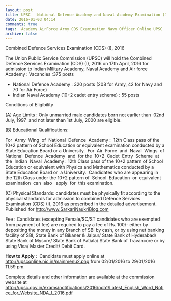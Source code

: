 ```yaml
---
layout: post
title: UPSC   National Defence Academy and Naval Academy Examination (I) 2016   
date: 2016-01-03 04:14
comments: true
tags:  Academy AirForce Army CDS Examination Navy Officer Online UPSC 
archive: false
---
```

Combined Defence Services Examination (CDS) (I), 2016  

The Union Public Service Commission (UPSC) will hold the Combined Defence Services Examination (CDS) (I), 2016 on 17th April, 2016 for admission to Indian Military Academy, Naval Academy and Air force Academy :
Vacancies :375 posts 

- National Defence Academy : 320 posts (208 for Army, 42 for Navy and 70 for Air Force) 
- Indian Naval Academy (10+2 cadet entry scheme) : 55 posts

Conditions of Eligibility

(A) Age Limits : Only unmarried male candidates born not earlier than  02nd  July, 1997  and not later than 1st July, 2000 are eligible.

(B) Educational Qualifications:

For  Army  Wing  of  National  Defence  Academy :  12th Class pass of the 10+2 pattern of School Education or equivalent examination conducted by a State Education Board or a University. 
For  Air  Force  and  Naval  Wings  of  National  Defence  Academy  and  for the  10+2  Cadet  Entry  Scheme  at  the  Indian  Naval  Academy : 12th Class pass of the 10+2 pattern of School Education or equivalent with Physics and Mathematics conducted by a State Education Board or  a University. 
Candidates who are appearing in the 12th Class under the 10+2 pattern of  School  Education  or  equivalent  examination  can  also   apply  for  this examination. 

(C) Physical Standards: candidates must be physically fit according to the physical standards for admission to combined Defence Services Examination (CDS) (I), 2016 as prescribed in the detailed advertisement.    Published  for http://www.SarkariNaukriBlog.com

Fee : Candidates (excepting Female/SC/ST candidates who are exempted from payment of fee) are required to pay a fee of Rs. 100/- either by depositing the money in any Branch of SBI by cash, or by using net banking facility of SBI, State Bank of Bikaner & Jaipur/ State Bank of Hyderabad/ State Bank of Mysore/ State Bank of Patiala/ State Bank of Travancore or by using Visa/ Master Credit/ Debit Card. 

**How to Apply** :  Candidate must apply online at <http://upsconline.nic.in/mainmenu2.php> from 02/01/2016 to 29/01/2016 11.59 pm.

Complete details and other information are available at the commission website at <http://upsc.gov.in/exams/notifications/2016/nda1/Latest_English_Word_Notice_for_Website_NDA_I_2016.pdf>




